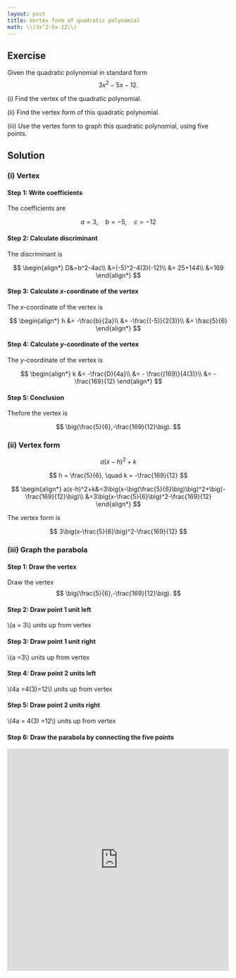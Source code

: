 ```yaml
---
layout: post
title: Vertex form of quadratic polynomial
math: \\(3x^2-5x-12\\)
---
```


## Exercise

Given the quadratic polynomial in standard form
$$
3x^2-5x-12.
$$

(i) Find the vertex of the quadratic polynomial.

(ii) Find the vertex form of this quadratic polynomial.

(iii) Use the vertex form to graph this quadratic polynomial, using five points.

## Solution

### (i) Vertex

#### Step 1: Write coefficients

The coefficients are

$$
a=3, \quad b=-5,\quad c=-12
$$

#### Step 2: Calculate discriminant

The discriminant is

$$
\begin{align*}
D&=b^2-4ac\\
&=(-5)^2-4(3)(-12)\\
&= 25+144\\
&=169
\end{align*}
$$

#### Step 3: Calculate *x*-coordinate of the vertex

The *x*-coordinate of the vertex is

$$
\begin{align*}
h &= -\frac{b}{2a}\\
&= -\frac{(-5)}{2(3)}\\
&= \frac{5}{6}
\end{align*}
$$

#### Step 4: Calculate *y*-coordinate of the vertex

The *y*-coordinate of the vertex is

$$
\begin{align*}
k &= -\frac{D}{4a}\\
&= - \frac{(169)}{4(3)}\\
&= -\frac{169}{12}
\end{align*}
$$

#### Step 5: Conclusion

Thefore the vertex is

$$
\big(\frac{5}{6},-\frac{169}{12}\big).
$$

### (ii) Vertex form

$$
a(x-h)^2+k
$$

$$
h =  \frac{5}{6}, \quad k = -\frac{169}{12}
$$


$$
\begin{align*}
a(x-h)^2+k&=3\big(x-\big(\frac{5}{6}\big)\big)^2+\big(-\frac{169}{12}\big)\\
&=3\big(x-\frac{5}{6}\big)^2-\frac{169}{12}
\end{align*}
$$

The vertex form is

$$
3\big(x-\frac{5}{6}\big)^2-\frac{169}{12}
$$

### (iii) Graph the parabola

#### Step 1: Draw the vertex

Draw the vertex
$$
\big(\frac{5}{6},-\frac{169}{12}\big).
$$

#### Step 2: Draw point 1 unit left

\\(a = 3\\) units up from vertex

#### Step 3: Draw point 1 unit right

\\(a =3\\) units up from vertex

#### Step 4: Draw point 2 units left

\\(4a =4(3)=12\\) units up from vertex

#### Step 5: Draw point 2 units right

\\(4a = 4(3) =12\\) units up from vertex

#### Step 6: Draw the parabola by connecting the five points

<iframe src="https://www.desmos.com/calculator/kbdigjgixe?embed" width="500" height="500" style="border: 1px solid #ccc" frameborder=0></iframe>
